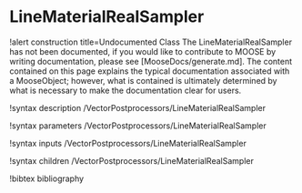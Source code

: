 <!-- MOOSE Documentation Stub: Remove this when content is added. -->

# LineMaterialRealSampler

!alert construction title=Undocumented Class
The LineMaterialRealSampler has not been documented, if you would like to contribute to MOOSE by
writing documentation, please see [MooseDocs/generate.md]. The content contained on this page explains
the typical documentation associated with a MooseObject; however, what is contained is ultimately
determined by what is necessary to make the documentation clear for users.

!syntax description /VectorPostprocessors/LineMaterialRealSampler

!syntax parameters /VectorPostprocessors/LineMaterialRealSampler

!syntax inputs /VectorPostprocessors/LineMaterialRealSampler

!syntax children /VectorPostprocessors/LineMaterialRealSampler

!bibtex bibliography
